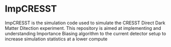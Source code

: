 # ImpCRESST
ImpCRESST is the simulation code used to simulate the CRESST Direct Dark Matter Ditection experiment. This repository is aimed at implementing and understanding Importance Biasing algorithm to the current detector setup to increase simulation statistics at a lower compute

